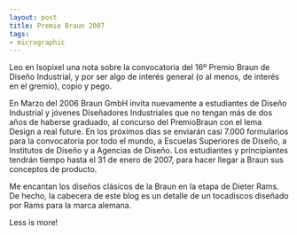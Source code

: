 ```yaml
---
layout: post
title: Premio Braun 2007
tags:
- micrographic
---
```

Leo en Isopixel una nota sobre la convocatoria del 16º Premio Braun de Diseño Industrial, y por ser algo de interés general (o al menos, de interés en el gremio), copio y pego.

En Marzo del 2006 Braun GmbH invita nuevamente a estudiantes de Diseño Industrial y jóvenes Diseñadores Industriales que no tengan más de dos años de haberse graduado, al concurso del PremioBraun con el lema Design a real future. En los próximos días se enviarán casi 7.000 formularios para la convocatoria por todo el mundo, a Escuelas Superiores de Diseño, a Institutos de Diseño y a Agencias de Diseño. Los estudiantes y principiantes tendrán tiempo hasta el 31 de enero de 2007, para hacer llegar a Braun sus conceptos de producto.

Me encantan los diseños clásicos de la Braun en la etapa de Dieter Rams. De hecho, la cabecera de este blog es un detalle de un tocadiscos diseñado por Rams para la marca alemana.

Less is more!
